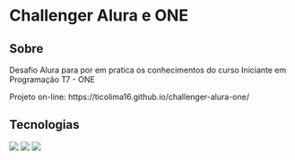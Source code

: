 

<h1>Challenger Alura e ONE</h1>

<h2>Sobre</h2>
<p>Desafio Alura para por em pratica os conhecimentos do curso Iniciante em Programação T7 - ONE</p>
Projeto on-line:
https://ticolima16.github.io/challenger-alura-one/

## Tecnologias
<div>
  <img src="https://img.shields.io/badge/HTML-239120?style=for-the-badge&logo=html5&logoColor=white">
  <img src="https://img.shields.io/badge/CSS-239120?&style=for-the-badge&logo=css3&logoColor=white">
  <img src="https://img.shields.io/badge/JavaScript-F7DF1E?style=for-the-badge&logo=javascript&logoColor=black">
</div>
